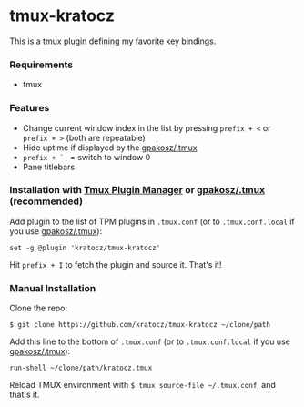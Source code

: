 # tmux-kratocz

This is a tmux plugin defining my favorite key bindings.

### Requirements

* tmux

### Features

* Change current window index in the list by pressing `prefix + <` or `prefix + >` (both are repeatable)
* Hide uptime if displayed by the [gpakosz/.tmux](https://github.com/gpakosz/.tmux)
* ``prefix + ` `` = switch to window 0
* Pane titlebars

### Installation with [Tmux Plugin Manager](https://github.com/tmux-plugins/tpm) or [gpakosz/.tmux](https://github.com/gpakosz/.tmux) (recommended)

Add plugin to the list of TPM plugins in `.tmux.conf` (or to `.tmux.conf.local` if you use [gpakosz/.tmux](https://github.com/gpakosz/.tmux)):

```tmux
set -g @plugin 'kratocz/tmux-kratocz'
```

Hit `prefix + I` to fetch the plugin and source it. That's it!

### Manual Installation

Clone the repo:

    $ git clone https://github.com/kratocz/tmux-kratocz ~/clone/path

Add this line to the bottom of `.tmux.conf` (or to `.tmux.conf.local` if you use [gpakosz/.tmux](https://github.com/gpakosz/.tmux)):

```tmux
run-shell ~/clone/path/kratocz.tmux
```

Reload TMUX environment with `$ tmux source-file ~/.tmux.conf`, and that's it.

